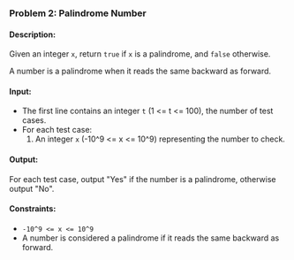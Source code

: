 ### Problem 2: Palindrome Number

#### Description:
Given an integer `x`, return `true` if `x` is a palindrome, and `false` otherwise.

A number is a palindrome when it reads the same backward as forward.

#### Input:
- The first line contains an integer `t` (1 <= t <= 100), the number of test cases.
- For each test case:
  1. An integer `x` (-10^9 <= x <= 10^9) representing the number to check.

#### Output:
For each test case, output "Yes" if the number is a palindrome, otherwise output "No".

#### Constraints:
- `-10^9 <= x <= 10^9`
- A number is considered a palindrome if it reads the same backward as forward.
